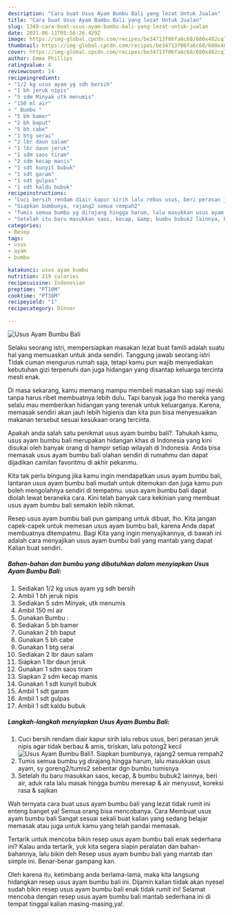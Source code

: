 ```yaml
---
description: "Cara buat Usus Ayam Bumbu Bali yang lezat Untuk Jualan"
title: "Cara buat Usus Ayam Bumbu Bali yang lezat Untuk Jualan"
slug: 1349-cara-buat-usus-ayam-bumbu-bali-yang-lezat-untuk-jualan
date: 2021-06-11T05:56:26.429Z
image: https://img-global.cpcdn.com/recipes/be34713f06fa6c68/680x482cq70/usus-ayam-bumbu-bali-foto-resep-utama.jpg
thumbnail: https://img-global.cpcdn.com/recipes/be34713f06fa6c68/680x482cq70/usus-ayam-bumbu-bali-foto-resep-utama.jpg
cover: https://img-global.cpcdn.com/recipes/be34713f06fa6c68/680x482cq70/usus-ayam-bumbu-bali-foto-resep-utama.jpg
author: Emma Phillips
ratingvalue: 4
reviewcount: 14
recipeingredient:
- "1/2 kg usus ayam yg sdh bersih"
- "1 bh jeruk nipis"
- "5 sdm Minyak utk menumis"
- "150 ml air"
- " Bumbu "
- "5 bh bamer"
- "2 bh baput"
- "5 bh cabe"
- "1 btg serai"
- "2 lbr daun salam"
- "1 lbr daun jeruk"
- "1 sdm saos tiram"
- "2 sdm kecap manis"
- "1 sdt kunyit bubuk"
- "1 sdt garam"
- "1 sdt gulpas"
- "1 sdt kaldu bubuk"
recipeinstructions:
- "Cuci bersih rendam diair kapur sirih lalu rebus usus, beri perasan jeruk nipis agar tidak berbau &amp; amis, tiriskan, lalu potong2 kecil"
- "Siapkan bumbunya, rajang2 semua rempah2"
- "Tumis semua bumbu yg dirajang hingga harum, lalu masukkan usus ayam, sy goreng2/tumis2 sebentar dgn bumbu tumisnya"
- "Setelah itu baru masukkan saos, kecap, &amp; bumbu bubuk2 lainnya, beri air, aduk rata lalu masak hingga bumbu meresap &amp; air menyusut, koreksi rasa &amp; sajikan"
categories:
- Resep
tags:
- usus
- ayam
- bumbu

katakunci: usus ayam bumbu 
nutrition: 219 calories
recipecuisine: Indonesian
preptime: "PT10M"
cooktime: "PT38M"
recipeyield: "1"
recipecategory: Dinner

---
```



![Usus Ayam Bumbu Bali](https://img-global.cpcdn.com/recipes/be34713f06fa6c68/680x482cq70/usus-ayam-bumbu-bali-foto-resep-utama.jpg)

Selaku seorang istri, mempersiapkan masakan lezat buat famili adalah suatu hal yang memuaskan untuk anda sendiri. Tanggung jawab seorang istri Tidak cuman mengurus rumah saja, tetapi kamu pun wajib menyediakan kebutuhan gizi terpenuhi dan juga hidangan yang disantap keluarga tercinta mesti enak.

Di masa  sekarang, kamu memang mampu membeli masakan siap saji meski tanpa harus ribet membuatnya lebih dulu. Tapi banyak juga lho mereka yang selalu mau memberikan hidangan yang terenak untuk keluarganya. Karena, memasak sendiri akan jauh lebih higienis dan kita pun bisa menyesuaikan makanan tersebut sesuai kesukaan orang tercinta. 



Apakah anda salah satu penikmat usus ayam bumbu bali?. Tahukah kamu, usus ayam bumbu bali merupakan hidangan khas di Indonesia yang kini disukai oleh banyak orang di hampir setiap wilayah di Indonesia. Anda bisa memasak usus ayam bumbu bali olahan sendiri di rumahmu dan dapat dijadikan camilan favoritmu di akhir pekanmu.

Kita tak perlu bingung jika kamu ingin mendapatkan usus ayam bumbu bali, lantaran usus ayam bumbu bali mudah untuk ditemukan dan juga kamu pun boleh mengolahnya sendiri di tempatmu. usus ayam bumbu bali dapat diolah lewat beraneka cara. Kini telah banyak cara kekinian yang membuat usus ayam bumbu bali semakin lebih nikmat.

Resep usus ayam bumbu bali pun gampang untuk dibuat, lho. Kita jangan capek-capek untuk memesan usus ayam bumbu bali, karena Anda dapat membuatnya ditempatmu. Bagi Kita yang ingin menyajikannya, di bawah ini adalah cara menyajikan usus ayam bumbu bali yang mantab yang dapat Kalian buat sendiri.

<!--inarticleads1-->

##### Bahan-bahan dan bumbu yang dibutuhkan dalam menyiapkan Usus Ayam Bumbu Bali:

1. Sediakan 1/2 kg usus ayam yg sdh bersih
1. Ambil 1 bh jeruk nipis
1. Sediakan 5 sdm Minyak, utk menumis
1. Ambil 150 ml air
1. Gunakan  Bumbu :
1. Sediakan 5 bh bamer
1. Gunakan 2 bh baput
1. Gunakan 5 bh cabe
1. Gunakan 1 btg serai
1. Sediakan 2 lbr daun salam
1. Siapkan 1 lbr daun jeruk
1. Gunakan 1 sdm saos tiram
1. Siapkan 2 sdm kecap manis
1. Gunakan 1 sdt kunyit bubuk
1. Ambil 1 sdt garam
1. Ambil 1 sdt gulpas
1. Ambil 1 sdt kaldu bubuk




<!--inarticleads2-->

##### Langkah-langkah menyiapkan Usus Ayam Bumbu Bali:

1. Cuci bersih rendam diair kapur sirih lalu rebus usus, beri perasan jeruk nipis agar tidak berbau &amp; amis, tiriskan, lalu potong2 kecil
<img src="https://img-global.cpcdn.com/steps/0c837460d5005282/160x128cq70/usus-ayam-bumbu-bali-langkah-memasak-1-foto.jpg" alt="Usus Ayam Bumbu Bali">1. Siapkan bumbunya, rajang2 semua rempah2
1. Tumis semua bumbu yg dirajang hingga harum, lalu masukkan usus ayam, sy goreng2/tumis2 sebentar dgn bumbu tumisnya
1. Setelah itu baru masukkan saos, kecap, &amp; bumbu bubuk2 lainnya, beri air, aduk rata lalu masak hingga bumbu meresap &amp; air menyusut, koreksi rasa &amp; sajikan




Wah ternyata cara buat usus ayam bumbu bali yang lezat tidak rumit ini enteng banget ya! Semua orang bisa mencobanya. Cara Membuat usus ayam bumbu bali Sangat sesuai sekali buat kalian yang sedang belajar memasak atau juga untuk kamu yang telah pandai memasak.

Tertarik untuk mencoba bikin resep usus ayam bumbu bali enak sederhana ini? Kalau anda tertarik, yuk kita segera siapin peralatan dan bahan-bahannya, lalu bikin deh Resep usus ayam bumbu bali yang mantab dan simple ini. Benar-benar gampang kan. 

Oleh karena itu, ketimbang anda berlama-lama, maka kita langsung hidangkan resep usus ayam bumbu bali ini. Dijamin kalian tiidak akan nyesel sudah bikin resep usus ayam bumbu bali enak tidak rumit ini! Selamat mencoba dengan resep usus ayam bumbu bali mantab sederhana ini di tempat tinggal kalian masing-masing,ya!.

